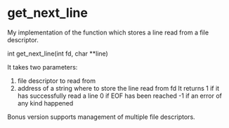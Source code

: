 # get_next_line
My implementation of the function which stores a line read from a file descriptor.

int get_next_line(int fd, char **line)

It takes two parameters:
1) file descriptor to read from
2) address of a string where to store the line read from fd
   It returns
   1 if it has successfully read a line
   0 if EOF has been reached
   -1 if an error of any kind happened

Bonus version supports management of multiple file descriptors.
